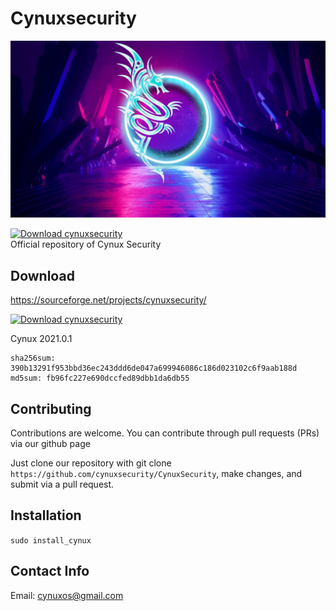 # Cynuxsecurity

![cynux](https://raw.githubusercontent.com/cynuxsecurity/CynuxSecurity/main/usr/share/backgrounds/cynuxsecwap_4.png)

[![Download cynuxsecurity](https://img.shields.io/sourceforge/dw/cynuxsecurity.svg)](https://sourceforge.net/projects/cynuxsecurity/files/latest/download) </br>
Official repository of Cynux Security

## Download 
<https://sourceforge.net/projects/cynuxsecurity/>

[![Download cynuxsecurity](https://a.fsdn.com/con/app/sf-download-button)](https://sourceforge.net/projects/cynuxsecurity/files/latest/download) </br>

Cynux 2021.0.1
```
sha256sum: 390b13291f953bbd36ec243ddd6de047a699946086c186d023102c6f9aab188d
md5sum: fb96fc227e690dccfed89dbb1da6db55
```

## Contributing

Contributions are welcome. You can contribute through pull requests (PRs) via our github page

Just clone our repository with git clone ```https://github.com/cynuxsecurity/CynuxSecurity```, make changes, and submit via a pull request.


## Installation  
```sudo install_cynux```

## Contact Info

Email: cynuxos@gmail.com </br>
